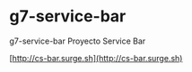 # g7-service-bar
g7-service-bar Proyecto Service Bar

[http://cs-bar.surge.sh](http://cs-bar.surge.sh)
